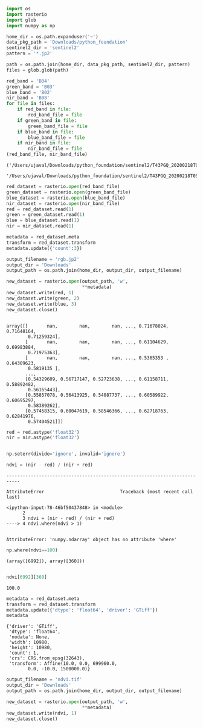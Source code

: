 ```python
import os
import rasterio
import glob
import numpy as np
```


```python
home_dir = os.path.expanduser('~')
data_pkg_path = 'Downloads/python_foundation'
sentinel2_dir = 'sentinel2'
pattern = '*.jp2'

path = os.path.join(home_dir, data_pkg_path, sentinel2_dir, pattern)
files = glob.glob(path)
```


```python
red_band = 'B04'
green_band = 'B03'
blue_band = 'B02'
nir_band = 'B08'
for file in files:
    if red_band in file:
        red_band_file = file
    if green_band in file:
        green_band_file = file
    if blue_band in file:
        blue_band_file = file
    if nir_band in file:
        nir_band_file = file
(red_band_file, nir_band_file)
```




    ('/Users/ujaval/Downloads/python_foundation/sentinel2/T43PGQ_20200218T050851_B04.jp2',
     '/Users/ujaval/Downloads/python_foundation/sentinel2/T43PGQ_20200218T050851_B08.jp2')




```python
red_dataset = rasterio.open(red_band_file)
green_dataset = rasterio.open(green_band_file)
blue_dataset = rasterio.open(blue_band_file)
nir_dataset = rasterio.open(nir_band_file)
red = red_dataset.read(1)
green = green_dataset.read(1)
blue = blue_dataset.read(1)
nir = nir_dataset.read(1)
```


```python
metadata = red_dataset.meta
transform = red_dataset.transform
metadata.update({'count':3})
```


```python
output_filename = 'rgb.jp2'
output_dir = 'Downloads'
output_path = os.path.join(home_dir, output_dir, output_filename)

new_dataset = rasterio.open(output_path, 'w', 
                            **metadata)
new_dataset.write(red, 1)
new_dataset.write(green, 2)
new_dataset.write(blue, 3)
new_dataset.close()
```


```python

```




    array([[       nan,        nan,        nan, ..., 0.71678024, 0.71648164,
            0.71259324],
           [       nan,        nan,        nan, ..., 0.61104629, 0.69983884,
            0.71975363],
           [       nan,        nan,        nan, ..., 0.5365353 , 0.64309623,
            0.5819135 ],
           ...,
           [0.54329609, 0.56717147, 0.52723638, ..., 0.61158711, 0.58892482,
            0.56165443],
           [0.55857078, 0.56413925, 0.54087737, ..., 0.60589922, 0.60695297,
            0.58389262],
           [0.57458315, 0.60047619, 0.58546366, ..., 0.62718763, 0.62841976,
            0.57404521]])




```python
red = red.astype('float32')
nir = nir.astype('float32')
```


```python

```


```python
np.seterr(divide='ignore', invalid='ignore')

ndvi = (nir - red) / (nir + red)

```


    ---------------------------------------------------------------------------

    AttributeError                            Traceback (most recent call last)

    <ipython-input-78-46bf50437848> in <module>
          2 
          3 ndvi = (nir - red) / (nir + red)
    ----> 4 ndvi.where(ndvi > 1)
    

    AttributeError: 'numpy.ndarray' object has no attribute 'where'



```python
np.where(ndvi==100)
```




    (array([6992]), array([360]))




```python

ndvi[6992][360]
```




    100.0




```python
metadata = red_dataset.meta
transform = red_dataset.transform
metadata.update({'dtype': 'float64', 'driver': 'GTiff'})
metadata
```




    {'driver': 'GTiff',
     'dtype': 'float64',
     'nodata': None,
     'width': 10980,
     'height': 10980,
     'count': 1,
     'crs': CRS.from_epsg(32643),
     'transform': Affine(10.0, 0.0, 699960.0,
            0.0, -10.0, 1500000.0)}




```python
output_filename = 'ndvi.tif'
output_dir = 'Downloads'
output_path = os.path.join(home_dir, output_dir, output_filename)

new_dataset = rasterio.open(output_path, 'w', 
                            **metadata)
new_dataset.write(ndvi, 1)
new_dataset.close()
```

